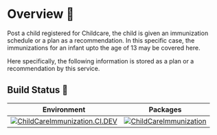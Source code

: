 # Overview 📝

Post a child registered for Childcare, the child is given an immunization schedule or a plan as a recommendation. In this specific case, the immunizations for an infant upto the age of 13 may be covered here. 

Here specifically, the following information is stored as a plan or a recommendation by this service. 

## Build Status 🚦

| Environment | Packages|
|------|-------|
|[![ChildCareImmunization.CI.DEV](https://github.com/SampoornaSwarajFoundation/PHC_Microservice_ChildCareImmunization/actions/workflows/main.yml/badge.svg)](https://github.com/SampoornaSwarajFoundation/PHC_Microservice_ChildCareImmunization/actions/workflows/main.yml)| [![ChildCareImmunization](https://img.shields.io/badge/docker-childcareimmunization-blue?logo=Docker&logoColor=white)](https://github.com/SampoornaSwarajFoundation/PHC_Microservice_ChildCareImmunization/pkgs/container/childcareimmunization)|


